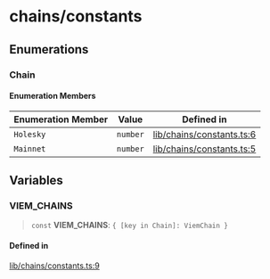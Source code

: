 # chains/constants

## Enumerations

### Chain

#### Enumeration Members

| Enumeration Member | Value | Defined in |
| ------ | ------ | ------ |
| `Holesky` | `number` | [lib/chains/constants.ts:6](https://github.com/PufferFinance/puffer-sdk/blob/9a2052c66d4e242693f95406bd756015cdd4bdd5/lib/chains/constants.ts#L6) |
| `Mainnet` | `number` | [lib/chains/constants.ts:5](https://github.com/PufferFinance/puffer-sdk/blob/9a2052c66d4e242693f95406bd756015cdd4bdd5/lib/chains/constants.ts#L5) |

## Variables

### VIEM\_CHAINS

> `const` **VIEM\_CHAINS**: `{ [key in Chain]: ViemChain }`

#### Defined in

[lib/chains/constants.ts:9](https://github.com/PufferFinance/puffer-sdk/blob/9a2052c66d4e242693f95406bd756015cdd4bdd5/lib/chains/constants.ts#L9)
